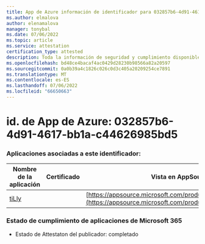 ```yaml
---
title: App de Azure información de identificador para 032857b6-4d91-4617-bb1a-c44626985bd5
ms.author: elmalova
author: elenamalova
manager: tonybal
ms.date: 07/06/2022
ms.topic: article
ms.service: attestation
certification_type: attested
description: Toda la información de seguridad y cumplimiento disponible para 032857b6-4d91-4617-bb1a-c44626985bd5.
ms.openlocfilehash: bd48ce4bacaf4ac0429d28230b98566a82a20597
ms.sourcegitcommit: 0a0b39a4c1826c026c0d3c405a20209254ce7891
ms.translationtype: MT
ms.contentlocale: es-ES
ms.lasthandoff: 07/06/2022
ms.locfileid: "66650663"
---
```

# <a name="azure-app-id-032857b6-4d91-4617-bb1a-c44626985bd5"></a>id. de App de Azure: 032857b6-4d91-4617-bb1a-c44626985bd5


### <a name="apps-associated-with-this-id"></a>Aplicaciones asociadas a este identificador:
| **Nombre de la aplicación** | **Certificado** | **Vista en AppSource** |
|--------------|---------------|-----------------------|
| [tiLly](../forward/WA200003825.md) |  | [https://appsource.microsoft.com/product/office/WA200003825](https://appsource.microsoft.com/product/office/WA200003825) |

### <a name="microsoft-365-app-compliance-status"></a>Estado de cumplimiento de aplicaciones de Microsoft 365
- Estado de Attestaton del publicador: completado
